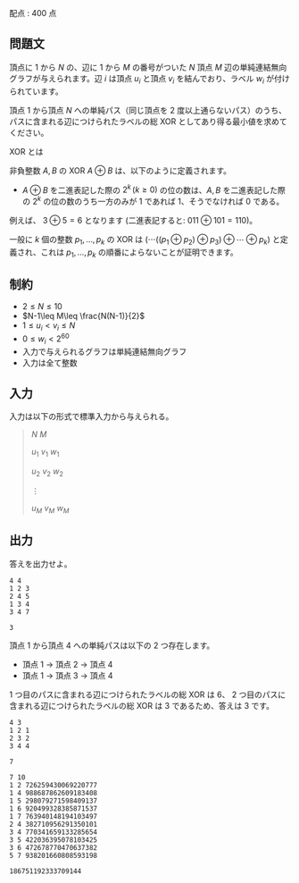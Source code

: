 配点 : $400$ 点

## 問題文

頂点に $1$ から $N$ の、辺に $1$ から $M$ の番号がついた $N$ 頂点 $M$ 辺の単純連結無向グラフが与えられます。辺 $i$ は頂点 $u_i$ と頂点 $v_i$ を結んでおり、ラベル $w_i$ が付けられています。

頂点 $1$ から頂点 $N$ への単純パス（同じ頂点を $2$ 度以上通らないパス）のうち、パスに含まれる辺につけられたラベルの総 XOR としてあり得る最小値を求めてください。

XOR とは

非負整数 $A,B$ の XOR $A \oplus B$ は、以下のように定義されます。

- $A \oplus B$ を二進表記した際の $2^k \, (k \geq 0)$ の位の数は、$A,B$ を二進表記した際の $2^k$ の位の数のうち一方のみが $1$ であれば $1$、そうでなければ $0$ である。

例えば、 $3 \oplus 5 = 6$ となります (二進表記すると: $011 \oplus 101=110$)。

一般に $k$ 個の整数 $p_1, \dots, p_k$ の XOR は $(\cdots ((p_1 \oplus p_2) \oplus p_3) \oplus \cdots \oplus p_k)$ と定義され、これは $p_1, \dots, p_k$ の順番によらないことが証明できます。

## 制約

- $2\leq N\leq 10$
- $N-1\leq M\leq \frac{N(N-1)}{2}$
- $1\leq u_i\lt v_i\leq N$
- $0\leq w_i\lt 2^{60}$
- 入力で与えられるグラフは単純連結無向グラフ
- 入力は全て整数

## 入力

入力は以下の形式で標準入力から与えられる。

> $N$ $M$
> 
> $u_1$ $v_1$ $w_1$
> 
> $u_2$ $v_2$ $w_2$
> 
> $\vdots$
> 
> $u_M$ $v_M$ $w_M$

## 出力

答えを出力せよ。

```input1
4 4
1 2 3
2 4 5
1 3 4
3 4 7
```

```output1
3
```

頂点 $1$ から頂点 $4$ への単純パスは以下の $2$ つ存在します。

- 頂点 $1$ $\to$ 頂点 $2$ $\to$ 頂点 $4$
- 頂点 $1$ $\to$ 頂点 $3$ $\to$ 頂点 $4$

$1$ つ目のパスに含まれる辺につけられたラベルの総 XOR は $6$、 $2$ つ目のパスに含まれる辺につけられたラベルの総 XOR は $3$ であるため、答えは $3$ です。

```input2
4 3
1 2 1
2 3 2
3 4 4
```

```output2
7
```

```input3
7 10
1 2 726259430069220777
1 4 988687862609183408
1 5 298079271598409137
1 6 920499328385871537
1 7 763940148194103497
2 4 382710956291350101
3 4 770341659133285654
3 5 422036395078103425
3 6 472678770470637382
5 7 938201660808593198
```

```output3
186751192333709144
```